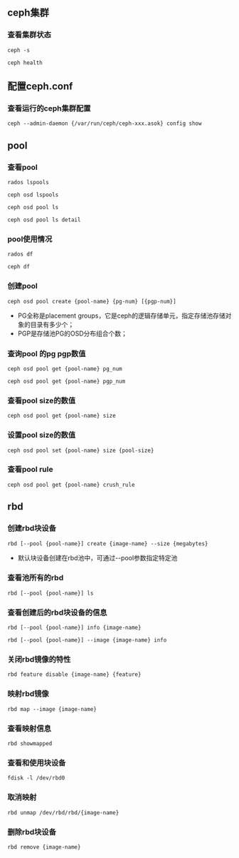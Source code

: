 
## ceph集群

### 查看集群状态

	ceph -s
	
	ceph health


## 配置ceph.conf

### 查看运行的ceph集群配置

	ceph --admin-daemon {/var/run/ceph/ceph-xxx.asok} config show



## pool

### 查看pool

	rados lspools
	
	ceph osd lspools
	
	ceph osd pool ls
	
	ceph osd pool ls detail


### pool使用情况

	rados df
	
	ceph df


### 创建pool

	ceph osd pool create {pool-name} {pg-num} [{pgp-num}]

*    PG全称是placement groups，它是ceph的逻辑存储单元，指定存储池存储对象的目录有多少个；
*    PGP是存储池PG的OSD分布组合个数；


### 查询pool 的pg pgp数值

	ceph osd pool get {pool-name} pg_num
	
	ceph osd pool get {pool-name} pgp_num


### 查看pool size的数值

	ceph osd pool get {pool-name} size


### 设置pool size的数值

	ceph osd pool set {pool-name} size {pool-size}


### 查看pool rule

	ceph osd pool get {pool-name} crush_rule


## rbd

### 创建rbd块设备

	rbd [--pool {pool-name}] create {image-name} --size {megabytes}
	
*	默认块设备创建在rbd池中，可通过--pool参数指定特定池

### 查看池所有的rbd

	rbd [--pool {pool-name}] ls

### 查看创建后的rbd块设备的信息

	rbd [--pool {pool-name}] info {image-name}
	
	rbd [--pool {pool-name}] --image {image-name} info

### 关闭rbd镜像的特性

	rbd feature disable {image-name} {feature}

### 映射rbd镜像

	rbd map --image {image-name}

### 查看映射信息

	rbd showmapped

### 查看和使用块设备

	fdisk -l /dev/rbd0

### 取消映射

	rbd unmap /dev/rbd/rbd/{image-name}

### 删除rbd块设备

	rbd remove {image-name}


